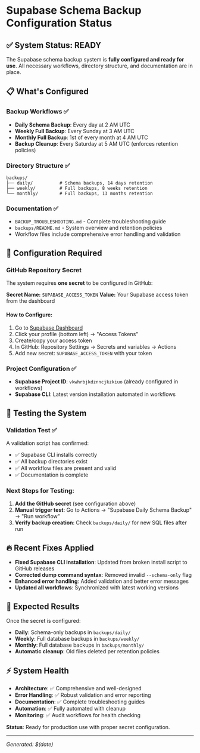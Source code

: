 # Supabase Schema Backup Configuration Status

## ✅ System Status: READY

The Supabase schema backup system is **fully configured and ready for use**. All necessary workflows, directory structure, and documentation are in place.

## 📋 What's Configured

### Backup Workflows ✅
- **Daily Schema Backup**: Every day at 2 AM UTC
- **Weekly Full Backup**: Every Sunday at 3 AM UTC  
- **Monthly Full Backup**: 1st of every month at 4 AM UTC
- **Backup Cleanup**: Every Saturday at 5 AM UTC (enforces retention policies)

### Directory Structure ✅
```
backups/
├── daily/          # Schema backups, 14 days retention
├── weekly/         # Full backups, 8 weeks retention  
└── monthly/        # Full backups, 13 months retention
```

### Documentation ✅
- `BACKUP_TROUBLESHOOTING.md` - Complete troubleshooting guide
- `backups/README.md` - System overview and retention policies
- Workflow files include comprehensive error handling and validation

## 🔧 Configuration Required

### GitHub Repository Secret
The system requires **one secret** to be configured in GitHub:

**Secret Name:** `SUPABASE_ACCESS_TOKEN`
**Value:** Your Supabase access token from the dashboard

#### How to Configure:
1. Go to [Supabase Dashboard](https://supabase.com/dashboard)
2. Click your profile (bottom left) → "Access Tokens"
3. Create/copy your access token
4. In GitHub: Repository Settings → Secrets and variables → Actions
5. Add new secret: `SUPABASE_ACCESS_TOKEN` with your token

### Project Configuration ✅
- **Supabase Project ID**: `vkwhrbjkdznncjkzkiuo` (already configured in workflows)
- **Supabase CLI**: Latest version installation automated in workflows

## 🚀 Testing the System

### Validation Test ✅
A validation script has confirmed:
- ✅ Supabase CLI installs correctly
- ✅ All backup directories exist
- ✅ All workflow files are present and valid
- ✅ Documentation is complete

### Next Steps for Testing:
1. **Add the GitHub secret** (see configuration above)
2. **Manual trigger test**: Go to Actions → "Supabase Daily Schema Backup" → "Run workflow"
3. **Verify backup creation**: Check `backups/daily/` for new SQL files after run

## 🔥 Recent Fixes Applied

- **Fixed Supabase CLI installation**: Updated from broken install script to GitHub releases
- **Corrected dump command syntax**: Removed invalid `--schema-only` flag
- **Enhanced error handling**: Added validation and better error messages
- **Updated all workflows**: Synchronized with latest working versions

## 🎯 Expected Results

Once the secret is configured:
- **Daily**: Schema-only backups in `backups/daily/`
- **Weekly**: Full database backups in `backups/weekly/`  
- **Monthly**: Full database backups in `backups/monthly/`
- **Automatic cleanup**: Old files deleted per retention policies

## ⚡ System Health

- **Architecture**: ✅ Comprehensive and well-designed
- **Error Handling**: ✅ Robust validation and error reporting
- **Documentation**: ✅ Complete troubleshooting guides
- **Automation**: ✅ Fully automated with cleanup
- **Monitoring**: ✅ Audit workflows for health checking

**Status**: Ready for production use with proper secret configuration.

---
*Generated: $(date)*